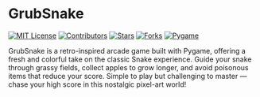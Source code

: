 [MIT-license-url]: https://github.com/pedromst2000/GrubSnake/blob/master/LICENSE
[MIT-shield]: https://img.shields.io/badge/License-MIT-green.svg
[Contributors]: https://github.com/pedromst2000/GrubSnake/graphs/contributors
[Contributors-shield]: https://img.shields.io/badge/Contributors-1-orange.svg
[Stars]: https://github.com/pedromst2000/GrubSnake/stargazers
[Stars-shield]: https://img.shields.io/github/stars/pedromst2000/GrubSnake?style=flat-square
[Forks]: https://github.com/pedromst2000/GrubSnake/network/members
[Forks-shield]: https://img.shields.io/github/forks/pedromst2000/GrubSnake?style=flat-square
[pygame]: https://www.pygame.org/
[pygame-shield]: https://img.shields.io/badge/Pygame-2.0.1-darkgreen.svg

# GrubSnake

[![MIT License][MIT-shield]][MIT-license-url]
[![Contributors][Contributors-shield]][Contributors]
[![Stars][Stars-shield]][Stars]
[![Forks][Forks-shield]][Forks]
[![Pygame][pygame-shield]][pygame]

GrubSnake is a retro-inspired arcade game built with Pygame, offering a fresh and colorful take on the classic Snake experience. Guide your snake through grassy fields, collect apples to grow longer, and avoid poisonous items that reduce your score. Simple to play but challenging to master — chase your high score in this nostalgic pixel-art world!
